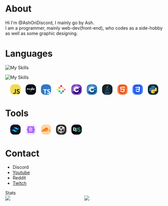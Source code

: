 # About

Hi I'm @AshOnDiscord, I mainly go by Ash.  
I am a programmer, mainly web-dev(front-end), who codes as a side-hobby as well as some graphic designing.

# Languages

![My Skills](https://skillicons.dev/icons?i=js,nodejs,ts,cs,cpp,java,html,css,python)

![My Skills](https://skillicons.dev/icons?i=tailwind,bootstrap,cloudflare,unity,discord)

<div style="padding: 0 1rem;display:grid; grid-template-columns: repeat(10, 1fr); gap: 1rem;">
  <a href="https://www.ecma-international.org/publications-and-standards/standards/ecma-262/" title="JavaScript/EcmaScript">
    <img src="./images/js-logo.svg" style="background: #323330; border-radius: 0.75rem;">
  </a>
  <a href="https://nodejs.org/en/" title="Node JS">
    <img style="background: rgb(10,10,10); border-radius: 0.75rem;" src="images/nodejs-logo.svg">
  </a>
  <a href="https://www.typescriptlang.org/" title="TypeScript">
    <img src="images/ts-logo.svg" style="border-radius: 0.75rem;">
  </a>
  <a href="http://www.ecmascript.org/z" title="Pico8(Lua)">
    <img  style="background:white; border-radius: 0.75rem;" src="images/pico8-logo.svg">
  </a>
  <a href="https://dotnet.microsoft.com/en-us/" title="C#">
    <img style="background:#c26fe9; border-radius: 0.75rem;" src="images/cs-logo.svg">
  </a>
  <a href="https://cplusplus.com/" title="C++">
    <img style="background:#c26fe9; border-radius: 0.75rem;" src="images/cpp-logo.svg">
  </a>
  <a href="https://cplusplus.com/" title="Java">
    <img style="background:#ffffff; border-radius: 0.75rem;" src="images/java-logo.svg">
  </a>
  <a href="https://www.w3.org/html/" title="HTML5">
    <img style="background:#ffffff; border-radius: 0.75rem;" src="images/html-logo.svg">
  </a>
  <a href="https://www.w3.org/Style/CSS/" title="CSS3">
    <img style="background:#ffffff; border-radius: 0.75rem;" src="images/css-logo.svg">
  </a>
  <a href="https://www.python.org/" title="Python" style="border-radius: 0.75rem;">
    <img style="background:#ffffff; border-radius: 0.75rem;" src="images/python-logo.svg">
  </a>
</div>

# Tools

<section style="padding: 0 1rem;display:grid; grid-template-columns: repeat(10, 1fr); gap: 1rem;">
  <a href="https://tailwindcss.com/" title="TailwindCss">
    <img style="background: #0F172A; border-radius: 0.75rem;" src="./images/tailwindcss-logo.svg">
  </a>
  <a href="https://getbootstrap.com/" title="Bootstrap">
    <img style="background: #0F172A; border-radius: 0.75rem;" src="./images/bootstrap-logo.svg">
  </a>
  <a href="https://www.cloudflare.com/" title="Cloudflare">
    <img style="background: #FFFFFF; border-radius: 0.75rem;" src="./images/cloudflare-logo.svg">
  </a>
  <a href="https://unity.com/" title="Unity">
    <img style="background: #FFFFFF; border-radius: 0.75rem;" src="./images/unity-logo.svg">
  </a>
  <a href="https://discord.js.org/#/" title="DiscordJs">
    <img style="background: #FFFFFF; aspect-ratio: 1/1; border-radius: 0.75rem;" width="100%" src="./images/discordjs-logo.svg">
  </a>
</section>

# Contact

<ul>
  <li>
    <a title="Ash#4999">Discord</a>
  </li>
  <li>
    <a href="https://www.youtube.com/channel/UC9ZG0ecrPu7BnoI1zlAaleQ">Youtube<a>
  </li>
  <li>
    <a title="Temporarily Removed">Reddit<a>
  </li>
  <li>
    <a href="https://www.twitch.tva/AshOnDiscord">Twitch<a>
  </li>
</ul
    
# Stats

<div style="display: grid; grid-template-columns: 1fr 1fr;">
  <img src="https://github-readme-stats.vercel.app/api?username=ashondiscord&count_private&border_color=0d1117&theme=github_dark&show_icons=true">
  <img src="https://github-readme-stats.vercel.app/api/top-langs/?username=ashondiscord&count_private&border_color=0d1117&theme=github_dark&show_icons=true&langs_count=10&layout=compact">
</div>
